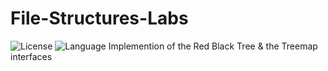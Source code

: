 # File-Structures-Labs
![License](https://img.shields.io/badge/license-Apache_2.0-red.svg)
![Language](https://img.shields.io/badge/language-Java%20-blue.svg)
Implemention of the Red Black Tree &amp; the Treemap interfaces
